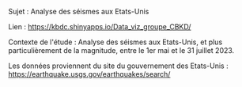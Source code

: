 Sujet : Analyse des séismes aux Etats-Unis

Lien : https://kbdc.shinyapps.io/Data_viz_groupe_CBKD/

Contexte de l'étude : Analyse des séismes aux Etats-Unis, et plus particulièrement de la magnitude, entre le 1er mai et le 31 juillet 2023. 

Les données proviennent du site du gouvernement des Etats-Unis : https://earthquake.usgs.gov/earthquakes/search/



